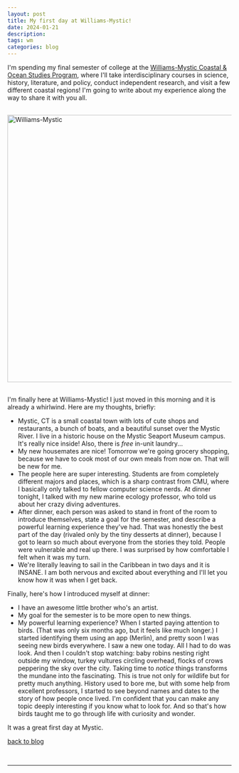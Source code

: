 ```yaml
---
layout: post
title: My first day at Williams-Mystic!
date: 2024-01-21
description: 
tags: wm
categories: blog
---
```


I'm spending my final semester of college at the [Williams-Mystic Coastal & Ocean Studies Program](https://mystic.williams.edu/), where I'll take interdisciplinary courses in science, history, literature, and policy, conduct independent research, and visit a few different coastal regions! I'm going to write about my experience along the way to share it with you all.

<div style="margin-top: 30px; margin-bottom: 30px">
<a data-flickr-embed="true" href="https://www.flickr.com/photos/199935152@N07/albums/72177720314258958" title="Williams-Mystic"><img src="https://live.staticflickr.com/65535/53479579047_02c2d97a97_z.jpg" width="800" height="600" alt="Williams-Mystic"/></a><script async src="//embedr.flickr.com/assets/client-code.js" charset="utf-8"></script>
</div>

I'm finally here at Williams-Mystic! I just moved in this morning and it is already a whirlwind. Here are my thoughts, briefly:

- Mystic, CT is a small coastal town with lots of cute shops and restaurants, a bunch of boats, and a beautiful sunset over the Mystic River. I live in a historic house on the Mystic Seaport Museum campus. It's really nice inside! Also, there is *free* in-unit laundry...
- My new housemates are nice! Tomorrow we're going grocery shopping, because we have to cook most of our own meals from now on. That will be new for me.
- The people here are super interesting. Students are from completely different majors and places, which is a sharp contrast from CMU, where I basically only talked to fellow computer science nerds. At dinner tonight, I talked with my new marine ecology professor, who told us about her crazy diving adventures.
- After dinner, each person was asked to stand in front of the room to introduce themselves, state a goal for the semester, and describe a powerful learning experience they've had. That was honestly the best part of the day (rivaled only by the tiny desserts at dinner), because I got to learn so much about everyone from the stories they told. People were vulnerable and real up there. I was surprised by how comfortable I felt when it was my turn.
- We're literally leaving to sail in the Caribbean in two days and it is INSANE. I am both nervous and excited about everything and I'll let you know how it was when I get back.

Finally, here's how I introduced myself at dinner:

- I have an awesome little brother who's an artist.
- My goal for the semester is to be more open to new things.
- My powerful learning experience? When I started paying attention to birds. (That was only six months ago, but it feels like much longer.) I started identifying them using an app (Merlin), and pretty soon I was seeing new birds everywhere. I saw a new one today. All I had to do was look. And then I couldn't stop watching: baby robins nesting right outside my window, turkey vultures circling overhead, flocks of crows peppering the sky over the city. Taking time to *notice* things transforms the mundane into the fascinating. This is true not only for wildlife but for pretty much anything.
History used to bore me, but with some help from excellent professors, I started to see beyond names and dates to the story of how people once lived. I'm confident that you can make any topic deeply interesting if you know what to look for. And so that's how birds taught me to go through life with curiosity and wonder.

It was a great first day at Mystic.

[back to blog](../../)

&nbsp;
&nbsp;
&nbsp;

***